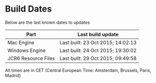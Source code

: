 # Build Dates

Below are the last known dates to updates

Part | Last build update
-----|-----
Mac Engine | Last built: 23 Oct 2015; 14:02:13
Windows Engine | Last built: 24 Oct 2015; 19:30:02
JCR6 Resource Files | Last built: 29 Oct 2015; 09:49:58
All times are in CET (Central European Time: Amsterdam, Brussels, Paris, Madrid)



